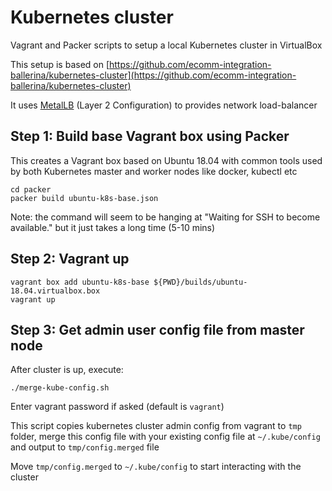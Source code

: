 # Kubernetes cluster

Vagrant and Packer scripts to setup a local Kubernetes cluster in VirtualBox

This setup is based on [https://github.com/ecomm-integration-ballerina/kubernetes-cluster](https://github.com/ecomm-integration-ballerina/kubernetes-cluster)

It uses [MetalLB](https://metallb.universe.tf/configuration/#layer-2-configuration) (Layer 2 Configuration) to provides network load-balancer

## Step 1: Build base Vagrant box using Packer

This creates a Vagrant box based on Ubuntu 18.04 with common tools used by both Kubernetes master and worker nodes like docker, kubectl etc

```
cd packer
packer build ubuntu-k8s-base.json
```

Note: the command will seem to be hanging at "Waiting for SSH to become available." but it just takes a long time (5-10 mins)

## Step 2: Vagrant up

```
vagrant box add ubuntu-k8s-base ${PWD}/builds/ubuntu-18.04.virtualbox.box
vagrant up
```

## Step 3: Get admin user config file from master node

After cluster is up, execute:

```
./merge-kube-config.sh
```

Enter vagrant password if asked (default is `vagrant`)

This script copies kubernetes cluster admin config from vagrant to `tmp` folder, merge this config file with your existing config file at `~/.kube/config` and output to `tmp/config.merged` file

Move `tmp/config.merged` to `~/.kube/config` to start interacting with the cluster
